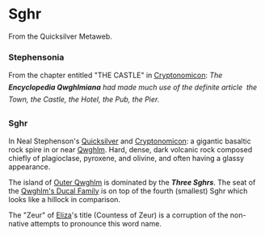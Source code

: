 
# Sghr

From the Quicksilver Metaweb.

### Stephensonia


From the chapter entitled "THE CASTLE" in [Cryptonomicon](/cryptonomicon):* The **Encyclopedia Qwghlmiana** had made much use of the definite article  the Town, the Castle, the Hotel, the Pub, the Pier. *

### Sghr


In Neal Stephenson's [Quicksilver](/stephenson-neal-quicksilver) and [Cryptonomicon](/cryptonomicon): a gigantic basaltic rock spire in or near [Qwghlm](/qwghlm). Hard, dense, dark volcanic rock composed chiefly of plagioclase, pyroxene, and olivine, and often having a glassy appearance.

The island of [Outer Qwghlm](/outer-qwghlm) is dominated by the ***Three Sghrs***. The seat of the [Qwghlm's Ducal Family](/qwghlm-s-ducal-family-alan-sinder) is on top of the fourth (smallest) Sghr which looks like a hillock in comparison.

The "Zeur" of [Eliza](/stephenson-neal-quicksilver-eliza)'s title (Countess of Zeur) is a corruption of the non-native attempts to pronounce this word name.

